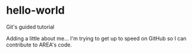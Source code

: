 # hello-world
Git's guided tutorial

Adding a little about me... I'm trying to get up to speed on GitHub so I can contribute to AREA's code.
